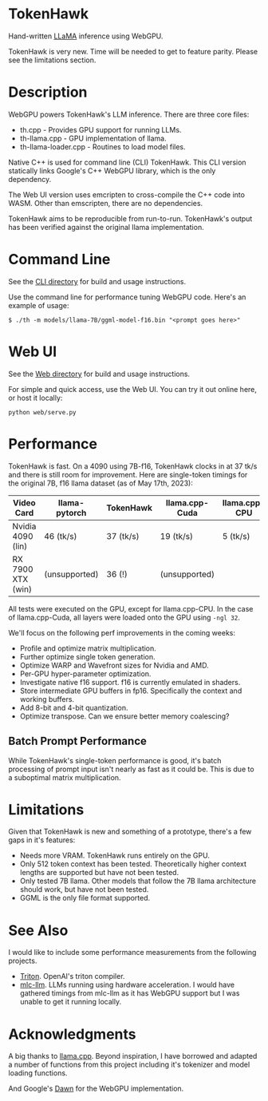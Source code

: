 # TokenHawk

Hand-written [LLaMA](https://arxiv.org/abs/2302.13971) inference using WebGPU.

TokenHawk is very new. Time will be needed to get to feature parity. Please see the limitations section.

# Description

WebGPU powers TokenHawk's LLM inference. There are three core files:

* th.cpp - Provides GPU support for running LLMs.
* th-llama.cpp - GPU implementation of llama.
* th-llama-loader.cpp - Routines to load model files.

Native C++ is used for command line (CLI) TokenHawk. This CLI version statically links Google's C++ WebGPU library, which is the only dependency.

The Web UI version uses emcripten to cross-compile the C++ code into WASM. Other than emscripten, there are no dependencies.

TokenHawk aims to be reproducible from run-to-run. TokenHawk's output has been verified against the original llama implementation.

# Command Line

See the [CLI directory](cli/README.md) for build and usage instructions.

Use the command line for performance tuning WebGPU code. Here's an example of usage:

```
$ ./th -m models/llama-7B/ggml-model-f16.bin "<prompt goes here>"
```

# Web UI

See the [Web directory](web/README.md) for build and usage instructions.

For simple and quick access, use the Web UI. You can try it out online here, or host it locally:

```
python web/serve.py
```

# Performance

TokenHawk is fast. On a 4090 using 7B-f16, TokenHawk clocks in at 37 tk/s and there is still room for improvement. Here are single-token timings for the original 7B, f16 llama dataset (as of May 17th, 2023):

| Video Card          | llama-pytorch | TokenHawk | llama.cpp-Cuda | llama.cpp-CPU |
| ------------------- | ------------- | --------- | -------------- | ------------- |
| Nvidia 4090 (lin)   | 46 (tk/s)     | 37 (tk/s) | 19 (tk/s)      | 5 (tk/s)      |
| RX 7900 XTX (win)   | (unsupported) | 36 (!)    | (unsupported)  |               |

All tests were executed on the GPU, except for llama.cpp-CPU. In the case of llama.cpp-Cuda, all layers were loaded onto the GPU using `-ngl 32`.

We'll focus on the following perf improvements in the coming weeks:

* Profile and optimize matrix multiplication.
* Further optimize single token generation.
* Optimize WARP and Wavefront sizes for Nvidia and AMD.
* Per-GPU hyper-parameter optimization.
* Investigate native f16 support. f16 is currently emulated in shaders.
* Store intermediate GPU buffers in fp16. Specifically the context and working buffers.
* Add 8-bit and 4-bit quantization.
* Optimize transpose. Can we ensure better memory coalescing?

## Batch Prompt Performance

While TokenHawk's single-token performance is good, it's batch processing of prompt input isn't nearly as fast as it could be. This is due to a suboptimal matrix multiplication. 

# Limitations

Given that TokenHawk is new and something of a prototype, there's a few gaps in it's features:

* Needs more VRAM. TokenHawk runs entirely on the GPU.
* Only 512 token context has been tested. Theoretically higher context lengths are supported but have not been tested.
* Only tested 7B llama. Other models that follow the 7B llama architecture should work, but have not been tested.
* GGML is the only file format supported.

# See Also

I would like to include some performance measurements from the following projects.

* [Triton](https://github.com/openai/triton). OpenAI's triton compiler.
* [mlc-llm](https://github.com/mlc-ai/mlc-llm). LLMs running using hardware acceleration. I would have gathered timings from mlc-llm as it has WebGPU support but I was unable to get it running locally.

# Acknowledgments

A big thanks to [llama.cpp](https://github.com/ggerganov/llama.cpp). Beyond inspiration, I have borrowed and adapted a number of functions from this project including it's tokenizer and model loading functions.

And Google's [Dawn](https://dawn.googlesource.com/dawn) for the WebGPU implementation.
